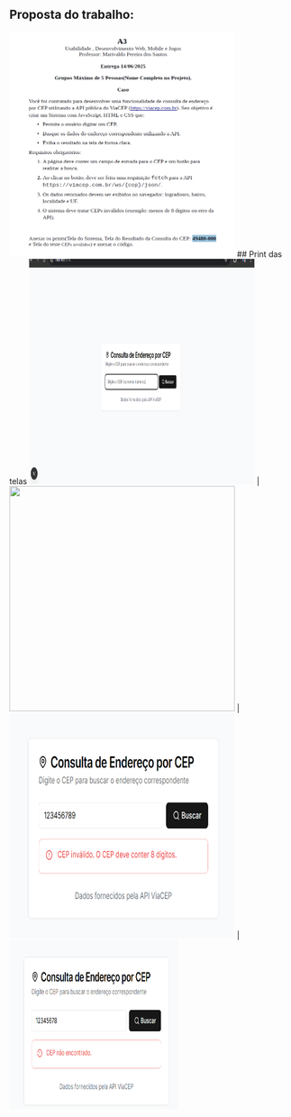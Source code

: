 ## Proposta do trabalho:
<img src="./proposta.png" height=400 width=400> 
## Print das telas
<img src="./telaInicial.png" height=400 width=400>  | <img src="./resultadoCep" height=400  width=400>  |  <img src="./teste1.png" height=400  width=400>  |  <img src="./teste2.png" height=300  width=300> 
